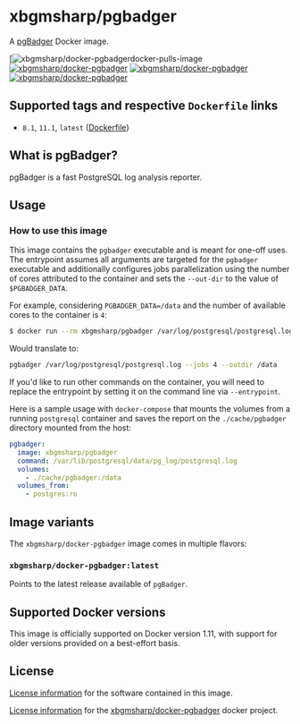 # xbgmsharp/pgbadger
A [pgBadger](https://github.com/darold/pgbadger) Docker image.

[![xbgmsharp/docker-pgbadger[docker-pulls-image]][docker-hub-url]
[![xbgmsharp/docker-pgbadger][docker-stars-image]][docker-hub-url]
[![xbgmsharp/docker-pgbadger][docker-size-image]][docker-hub-url]
[![xbgmsharp/docker-pgbadger][docker-layers-image]][docker-hub-url]

## Supported tags and respective `Dockerfile` links
- `8.1`, `11.1`, `latest` ([Dockerfile](Dockerfile))

## What is pgBadger?

pgBadger is a fast PostgreSQL log analysis reporter.

## Usage
### How to use this image
This image contains the `pgbadger` executable and is meant for one-off uses. The entrypoint assumes all arguments are targeted for the `pgbadger` executable and additionally configures jobs parallelization using the number of cores attributed to the container and sets the `--out-dir` to the value of `$PGBADGER_DATA`.

For example, considering `PGBADGER_DATA=/data` and the number of available cores to the container is `4`:

```sh
$ docker run --rm xbgmsharp/pgbadger /var/log/postgresql/postgresql.log
```

Would translate to:

```sh
pgbadger /var/log/postgresql/postgresql.log --jobs 4 --outdir /data
```

If you'd like to run other commands on the container, you will need to replace the entrypoint by setting it on the command line via `--entrypoint`.

Here is a sample usage with `docker-compose` that mounts the volumes from a running `postgresql` container and saves the report on the `./cache/pgbadger` directory mounted from the host:

```yml
pgbadger:
  image: xbgmsharp/pgbadger
  command: /var/lib/postgresql/data/pg_log/postgresql.log
  volumes:
    - ./cache/pgbadger:/data
  volumes_from:
    - postgres:ro
```

## Image variants
The `xbgmsharp/docker-pgbadger` image comes in multiple flavors:

### `xbgmsharp/docker-pgbadger:latest`
Points to the latest release available of `pgBadger`.

## Supported Docker versions
This image is officially supported on Docker version 1.11, with support for older versions provided on a best-effort basis.

## License
[License information](https://github.com/dalibo/pgbadger/blob/master/LICENSE) for the software contained in this image.

[License information](LICENSE) for the [xbgmsharp/docker-pgbadger](https://hub.docker.com/r/xbgmsharp/pgbadger) docker project.

[docker-hub-url]: https://hub.docker.com/r/xbgmsharp/docker-pgbadger
[docker-layers-image]: https://img.shields.io/microbadger/layers/xbgmsharp/docker-pgbadger/latest.svg?style=flat-square
[docker-pulls-image]: https://img.shields.io/docker/pulls/xbgmsharp/docker-pgbadger.svg?style=flat-square
[docker-size-image]: https://img.shields.io/microbadger/image-size/xbgmsharp/docker-pgbadger/latest.svg?style=flat-square
[docker-stars-image]: https://img.shields.io/docker/stars/docker-pgbadger.svg?style=flat-square
[travis-image]: https://img.shields.io/travis/xbgmsharp/docker-pgbadger?style=flat-square
